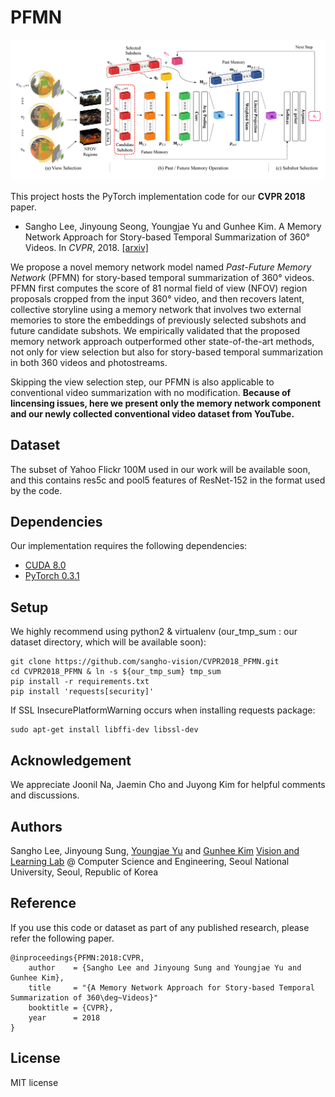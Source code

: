 # PFMN

![main_figure](assets/PFMN.png)

This project hosts the PyTorch implementation code for our **CVPR 2018** paper.

- Sangho Lee, Jinyoung Seong, Youngjae Yu and Gunhee Kim. A Memory Network Approach for Story-based Temporal Summarization of 360&deg; Videos. In *CVPR*, 2018. [[arxiv]]()

We propose a novel memory network model named *Past-Future Memory Network* (PFMN) for story-based temporal summarization of 360&deg; videos.
PFMN first computes the score of 81 normal field of view (NFOV) region proposals cropped from the input 360&deg; video, and then recovers latent, collective storyline using a memory network that involves two external memories to store the embeddings of previously selected subshots and future candidate subshots.
We empirically validated that the proposed memory network approach outperformed other state-of-the-art methods, not only for view selection but also for story-based temporal summarization in both 360 videos and photostreams.

Skipping the view selection step, our PFMN is also applicable to conventional video summarization with no modification.
**Because of lincensing issues, here we present only the memory network component and our newly collected conventional video dataset from YouTube.**

## Dataset
The subset of Yahoo Flickr 100M used in our work will be available soon,
and this contains res5c and pool5 features of ResNet-152 in the format used by the code.

## Dependencies
Our implementation requires the following dependencies:
- [CUDA 8.0](https://developer.nvidia.com/cuda-downloads)
- [PyTorch 0.3.1](http://pytorch.org/)

## Setup
We highly recommend using python2 & virtualenv (our_tmp_sum : our dataset directory, which will be available soon):
```
git clone https://github.com/sangho-vision/CVPR2018_PFMN.git
cd CVPR2018_PFMN & ln -s ${our_tmp_sum} tmp_sum
pip install -r requirements.txt
pip install 'requests[security]'
```

If SSL InsecurePlatformWarning occurs when installing requests package:
```
sudo apt-get install libffi-dev libssl-dev
```

## Acknowledgement

We appreciate Joonil Na, Jaemin Cho and Juyong Kim for helpful comments and discussions.

## Authors

Sangho Lee, Jinyoung Sung, [Youngjae Yu](https://yj-yu.github.io/home/) and [Gunhee Kim](http://vision.snu.ac.kr/~gunhee/)
[Vision and Learning Lab](http://vision.snu.ac.kr/) @ Computer Science and Engineering, Seoul National University, Seoul, Republic of Korea

## Reference

If you use this code or dataset as part of any published research, please refer the following paper.
```
@inproceedings{PFMN:2018:CVPR,
    author    = {Sangho Lee and Jinyoung Sung and Youngjae Yu and Gunhee Kim},
    title     = "{A Memory Network Approach for Story-based Temporal Summarization of 360\deg~Videos}"
    booktitle = {CVPR},
    year      = 2018
}
```

## License

MIT license
